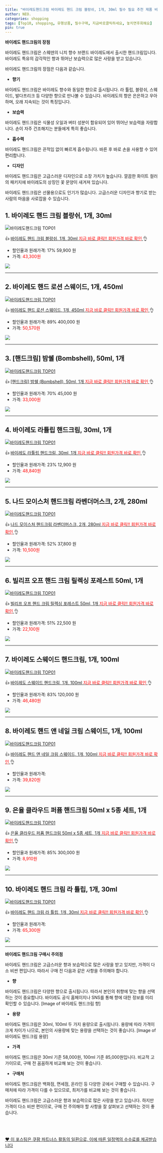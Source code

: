 ```yaml
---
title: "바이레도핸드크림 바이레도 핸드 크림 블랑쉬, 1개, 30ml 필수 필요 추천 제품 비교 최저 가격 비교 장점 구매 후기 구매평"
author: NEO.
categories: shopping
tags: [Top10, shopping, 유행상품, 필수구매, 지금바로클릭하세요, 놓치면후회해요]
pin: true
---
```

**바이레도 핸드크림의 장점**

바이레도 핸드크림은 스웨덴의 니치 향수 브랜드 바이레도에서 출시한 핸드크림입니다. 바이레도 특유의 감각적인 향과 뛰어난 보습력으로 많은 사랑을 받고 있습니다.

바이레도 핸드크림의 장점은 다음과 같습니다.

* **향기**

바이레도 핸드크림은 바이레도 향수와 동일한 향으로 출시됩니다. 라 튤립, 블랑쉬, 스웨이드, 발다프리크 등 다양한 향으로 만나볼 수 있습니다. 바이레도의 향은 은은하고 우아하며, 오래 지속되는 것이 특징입니다.

* **보습력**

바이레도 핸드크림은 식물성 오일과 버터 성분이 함유되어 있어 뛰어난 보습력을 자랑합니다. 손이 자주 건조해지는 분들에게 특히 좋습니다.

* **흡수력**

바이레도 핸드크림은 끈적임 없이 빠르게 흡수됩니다. 바른 후 바로 손을 사용할 수 있어 편리합니다.

* **디자인**

바이레도 핸드크림은 고급스러운 디자인으로 소장 가치가 높습니다. 깔끔한 화이트 컬러의 패키지에 바이레도의 상징인 꽃 문양이 새겨져 있습니다.

바이레도 핸드크림은 선물용으로도 인기가 많습니다. 고급스러운 디자인과 향기로 받는 사람의 마음을 사로잡을 수 있습니다.

   

## 1. 바이레도 핸드 크림 블랑쉬, 1개, 30ml

![바이레도핸드크림 TOP01](https://thumbnail9.coupangcdn.com/thumbnails/remote/490x490ex/image/vendor_inventory/ed4e/322b133754b49721587be58bbaf7ffec1960db86ea1e3e5e025b3bcaec11.JPG)


👍 [바이레도 핸드 크림 블랑쉬, 1개, 30ml <font color=red> 지금 바로 클릭!! 회원가격 바로 확인 </font> ](https://link.coupang.com/re/AFFSDP?lptag=AF3617701&subid=GithubCoopas&pageKey=6320099104&traceid=V0-153&itemId=13167502701&vendorItemId=83174250291) 👌 


- 할인율과 원래가격: 17%  59,900   원
- 가격: <span style='color:red'>43,300원</span>

[![](/discount_price.png)](https://link.coupang.com/re/AFFSDP?lptag=AF3617701&subid=GithubCoopas&pageKey=6320099104&traceid=V0-153&itemId=13167502701&vendorItemId=83174250291)

---


   

## 2. 바이레도 핸드 로션 스웨이드, 1개, 450ml

[![바이레도핸드크림 TOP01](https://thumbnail9.coupangcdn.com/thumbnails/remote/490x490ex/image/vendor_inventory/79ec/d513e9660f3971ab3cf21ad89b6fda23321434610ee92af2ecb2403b3e58.jpg)](https://link.coupang.com/re/AFFSDP?lptag=AF3617701&subid=GithubCoopas&pageKey=6320098910&traceid=V0-153&itemId=13167501878&vendorItemId=80426193144)


👍 [바이레도 핸드 로션 스웨이드, 1개, 450ml <font color=red> 지금 바로 클릭!! 회원가격 바로 확인 </font> ](https://link.coupang.com/re/AFFSDP?lptag=AF3617701&subid=GithubCoopas&pageKey=6320098910&traceid=V0-153&itemId=13167501878&vendorItemId=80426193144) 👌 


- 할인율과 원래가격: 89%  400,000   원
- 가격: <span style='color:red'>50,570원</span>

[![](/discount_price.png)](https://link.coupang.com/re/AFFSDP?lptag=AF3617701&subid=GithubCoopas&pageKey=6320098910&traceid=V0-153&itemId=13167501878&vendorItemId=80426193144)

---


   

## 3. [핸드크림] 밤쉘 (Bombshell), 50ml, 1개

[![바이레도핸드크림 TOP01](https://thumbnail10.coupangcdn.com/thumbnails/remote/490x490ex/image/vendor_inventory/3c09/1ff9e6d45e4c2f10abe8d614c831ceee25df6c2e6d4ee6ec133aad2f7d1e.jpg)](https://link.coupang.com/re/AFFSDP?lptag=AF3617701&subid=GithubCoopas&pageKey=6957130473&traceid=V0-153&itemId=16922992011&vendorItemId=84098693469)


👍 [[핸드크림] 밤쉘 (Bombshell), 50ml, 1개 <font color=red> 지금 바로 클릭!! 회원가격 바로 확인 </font> ](https://link.coupang.com/re/AFFSDP?lptag=AF3617701&subid=GithubCoopas&pageKey=6957130473&traceid=V0-153&itemId=16922992011&vendorItemId=84098693469) 👌 


- 할인율과 원래가격: 70%  45,000   원
- 가격: <span style='color:red'>33,000원</span>

[![](/discount_price.png)](https://link.coupang.com/re/AFFSDP?lptag=AF3617701&subid=GithubCoopas&pageKey=6957130473&traceid=V0-153&itemId=16922992011&vendorItemId=84098693469)

---


   

## 4. 바이레도 라튤립 핸드크림, 30ml, 1개

[![바이레도핸드크림 TOP01](https://thumbnail10.coupangcdn.com/thumbnails/remote/490x490ex/image/vendor_inventory/4f81/34343ddb5a925451ed375c5eab6368e26da37b578bff9ae2b8a07c5ac86a.png)](https://link.coupang.com/re/AFFSDP?lptag=AF3617701&subid=GithubCoopas&pageKey=88130543&traceid=V0-153&itemId=276039913&vendorItemId=80102811709)


👍 [바이레도 라튤립 핸드크림, 30ml, 1개 <font color=red> 지금 바로 클릭!! 회원가격 바로 확인 </font> ](https://link.coupang.com/re/AFFSDP?lptag=AF3617701&subid=GithubCoopas&pageKey=88130543&traceid=V0-153&itemId=276039913&vendorItemId=80102811709) 👌 


- 할인율과 원래가격: 23%  12,900   원
- 가격: <span style='color:red'>48,840원</span>

[![](/discount_price.png)](https://link.coupang.com/re/AFFSDP?lptag=AF3617701&subid=GithubCoopas&pageKey=88130543&traceid=V0-153&itemId=276039913&vendorItemId=80102811709)

---


   

## 5. 나드 모이스처 핸드크림 라벤더머스크, 2개, 280ml

[![바이레도핸드크림 TOP01](https://thumbnail8.coupangcdn.com/thumbnails/remote/490x490ex/image/retail/images/784651973296498-8f46b01a-c1dc-4269-ab0f-58a6496bd09d.jpg)](https://link.coupang.com/re/AFFSDP?lptag=AF3617701&subid=GithubCoopas&pageKey=7255546275&traceid=V0-153&itemId=18467220845&vendorItemId=71471924377)


👍 [나드 모이스처 핸드크림 라벤더머스크, 2개, 280ml <font color=red> 지금 바로 클릭!! 회원가격 바로 확인 </font> ](https://link.coupang.com/re/AFFSDP?lptag=AF3617701&subid=GithubCoopas&pageKey=7255546275&traceid=V0-153&itemId=18467220845&vendorItemId=71471924377) 👌 


- 할인율과 원래가격: 52%  37,800   원
- 가격: <span style='color:red'>10,500원</span>

[![](/discount_price.png)](https://link.coupang.com/re/AFFSDP?lptag=AF3617701&subid=GithubCoopas&pageKey=7255546275&traceid=V0-153&itemId=18467220845&vendorItemId=71471924377)

---


   

## 6. 빌리프 오프 핸드 크림 릴렉싱 포레스트 50ml, 1개

[![바이레도핸드크림 TOP01](https://thumbnail10.coupangcdn.com/thumbnails/remote/490x490ex/image/vendor_inventory/bd9f/303e5cffa19fb2341df0df343d19ec565c48a5804b50744d94537082cf2d.jpg)](https://link.coupang.com/re/AFFSDP?lptag=AF3617701&subid=GithubCoopas&pageKey=7364326133&traceid=V0-153&itemId=18981045060&vendorItemId=86285527002)


👍 [빌리프 오프 핸드 크림 릴렉싱 포레스트 50ml, 1개 <font color=red> 지금 바로 클릭!! 회원가격 바로 확인 </font> ](https://link.coupang.com/re/AFFSDP?lptag=AF3617701&subid=GithubCoopas&pageKey=7364326133&traceid=V0-153&itemId=18981045060&vendorItemId=86285527002) 👌 


- 할인율과 원래가격: 51%  22,500   원
- 가격: <span style='color:red'>22,100원</span>

[![](/discount_price.png)](https://link.coupang.com/re/AFFSDP?lptag=AF3617701&subid=GithubCoopas&pageKey=7364326133&traceid=V0-153&itemId=18981045060&vendorItemId=86285527002)

---


   

## 7. 바이레도 스웨이드 핸드크림, 1개, 100ml

[![바이레도핸드크림 TOP01](https://thumbnail8.coupangcdn.com/thumbnails/remote/490x490ex/image/vendor_inventory/27a2/abd77f3d6b9212b571a48d8e0225e078b71d9c248a54c4952716a996fa6a.jpg)](https://link.coupang.com/re/AFFSDP?lptag=AF3617701&subid=GithubCoopas&pageKey=7657994155&traceid=V0-153&itemId=20394011119&vendorItemId=87476671756)


👍 [바이레도 스웨이드 핸드크림, 1개, 100ml <font color=red> 지금 바로 클릭!! 회원가격 바로 확인 </font> ](https://link.coupang.com/re/AFFSDP?lptag=AF3617701&subid=GithubCoopas&pageKey=7657994155&traceid=V0-153&itemId=20394011119&vendorItemId=87476671756) 👌 


- 할인율과 원래가격: 83%  120,000   원
- 가격: <span style='color:red'>46,480원</span>

[![](/discount_price.png)](https://link.coupang.com/re/AFFSDP?lptag=AF3617701&subid=GithubCoopas&pageKey=7657994155&traceid=V0-153&itemId=20394011119&vendorItemId=87476671756)

---


   

## 8. 바이레도 핸드 앤 네일 크림 스웨이드, 1개, 100ml

[![바이레도핸드크림 TOP01](https://thumbnail9.coupangcdn.com/thumbnails/remote/490x490ex/image/vendor_inventory/2b41/f60754e35b2b31a3417d7592ba83f93aa26aa73990f8dd47cf9a56409c27.jpg)](https://link.coupang.com/re/AFFSDP?lptag=AF3617701&subid=GithubCoopas&pageKey=6320098970&traceid=V0-153&itemId=13167502059&vendorItemId=80426193222)


👍 [바이레도 핸드 앤 네일 크림 스웨이드, 1개, 100ml <font color=red> 지금 바로 클릭!! 회원가격 바로 확인 </font> ](https://link.coupang.com/re/AFFSDP?lptag=AF3617701&subid=GithubCoopas&pageKey=6320098970&traceid=V0-153&itemId=13167502059&vendorItemId=80426193222) 👌 


- 할인율과 원래가격: 
- 가격: <span style='color:red'>39,820원</span>

[![](/discount_price.png)](https://link.coupang.com/re/AFFSDP?lptag=AF3617701&subid=GithubCoopas&pageKey=6320098970&traceid=V0-153&itemId=13167502059&vendorItemId=80426193222)

---


   

## 9. 은율 클라우드 퍼퓸 핸드크림 50ml x 5종 세트, 1개

[![바이레도핸드크림 TOP01](https://thumbnail8.coupangcdn.com/thumbnails/remote/490x490ex/image/retail/images/2020/08/18/15/8/9a870409-bfb6-417c-a46f-744f47dd0509.jpg)](https://link.coupang.com/re/AFFSDP?lptag=AF3617701&subid=GithubCoopas&pageKey=2005605048&traceid=V0-153&itemId=3412303552&vendorItemId=71398894801)


👍 [은율 클라우드 퍼퓸 핸드크림 50ml x 5종 세트, 1개 <font color=red> 지금 바로 클릭!! 회원가격 바로 확인 </font> ](https://link.coupang.com/re/AFFSDP?lptag=AF3617701&subid=GithubCoopas&pageKey=2005605048&traceid=V0-153&itemId=3412303552&vendorItemId=71398894801) 👌 


- 할인율과 원래가격: 85%  300,000   원
- 가격: <span style='color:red'>8,910원</span>

[![](/discount_price.png)](https://link.coupang.com/re/AFFSDP?lptag=AF3617701&subid=GithubCoopas&pageKey=2005605048&traceid=V0-153&itemId=3412303552&vendorItemId=71398894801)

---


   

## 10. 바이레도 핸드 크림 라 튤립, 1개, 30ml

[![바이레도핸드크림 TOP01](https://thumbnail9.coupangcdn.com/thumbnails/remote/490x490ex/image/vendor_inventory/137f/e2603684d966dfbea334f32ba490737bd59a719adf1504c5bc0beec9a3f4.jpg)](https://link.coupang.com/re/AFFSDP?lptag=AF3617701&subid=GithubCoopas&pageKey=6320099110&traceid=V0-153&itemId=13167502750&vendorItemId=87030896221)


👍 [바이레도 핸드 크림 라 튤립, 1개, 30ml <font color=red> 지금 바로 클릭!! 회원가격 바로 확인 </font> ](https://link.coupang.com/re/AFFSDP?lptag=AF3617701&subid=GithubCoopas&pageKey=6320099110&traceid=V0-153&itemId=13167502750&vendorItemId=87030896221) 👌 


- 할인율과 원래가격: 
- 가격: <span style='color:red'>65,300원</span>

[![](/discount_price.png)](https://link.coupang.com/re/AFFSDP?lptag=AF3617701&subid=GithubCoopas&pageKey=6320099110&traceid=V0-153&itemId=13167502750&vendorItemId=87030896221)

---
**바이레도 핸드크림 구매시 주의점**

바이레도 핸드크림은 고급스러운 향과 보습력으로 많은 사랑을 받고 있지만, 가격이 다소 비싼 편입니다. 따라서 구매 전 다음과 같은 사항을 주의해야 합니다.

* **향**

바이레도 핸드크림은 다양한 향으로 출시됩니다. 따라서 본인의 취향에 맞는 향을 선택하는 것이 중요합니다. 바이레도 공식 홈페이지나 SNS를 통해 향에 대한 정보를 미리 확인할 수 있습니다.
[Image of 바이레도 핸드크림 향]

* **용량**

바이레도 핸드크림은 30ml, 100ml 두 가지 용량으로 출시됩니다. 용량에 따라 가격이 크게 차이가 나므로, 본인의 사용량에 맞는 용량을 선택하는 것이 좋습니다.
[Image of 바이레도 핸드크림 용량]

* **가격**

바이레도 핸드크림은 30ml 기준 58,000원, 100ml 기준 85,000원입니다. 비교적 고가이므로, 구매 전 꼼꼼하게 비교해 보는 것이 좋습니다.

* **구매처**

바이레도 핸드크림은 백화점, 면세점, 온라인 등 다양한 곳에서 구매할 수 있습니다. 구매처에 따라 가격이 다를 수 있으므로, 최저가를 비교해 보는 것이 좋습니다.

바이레도 핸드크림은 고급스러운 향과 보습력으로 많은 사랑을 받고 있습니다. 하지만 가격이 다소 비싼 편이므로, 구매 전 주의해야 할 사항을 잘 살펴보고 선택하는 것이 좋습니다.<br><br><br><br><br> [ ❤  이 포스팅은 쿠팡 파트너스 활동의 일환으로, 이에 따른 일정액의 수수료를 제공받습니다](https://link.coupang.com/a/bcEFyh)